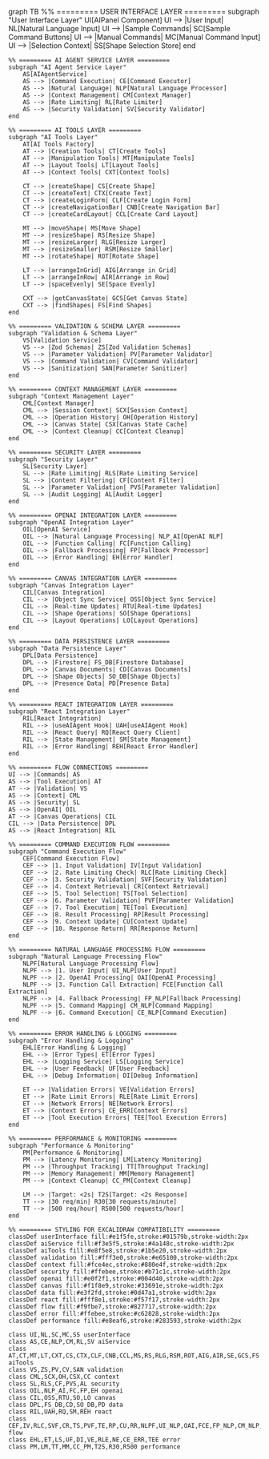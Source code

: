 graph TB
%% ========= USER INTERFACE LAYER =========
subgraph "User Interface Layer"
UI[AIPanel Component]
UI --> |User Input| NL[Natural Language Input]
UI --> |Sample Commands| SC[Sample Command Buttons]
UI --> |Manual Commands| MC[Manual Command Input]
UI --> |Selection Context| SS[Shape Selection Store]
end

    %% ========= AI AGENT SERVICE LAYER =========
    subgraph "AI Agent Service Layer"
        AS[AIAgentService]
        AS --> |Command Execution| CE[Command Executor]
        AS --> |Natural Language| NLP[Natural Language Processor]
        AS --> |Context Management| CM[Context Manager]
        AS --> |Rate Limiting| RL[Rate Limiter]
        AS --> |Security Validation| SV[Security Validator]
    end

    %% ========= AI TOOLS LAYER =========
    subgraph "AI Tools Layer"
        AT[AI Tools Factory]
        AT --> |Creation Tools| CT[Create Tools]
        AT --> |Manipulation Tools| MT[Manipulate Tools]
        AT --> |Layout Tools| LT[Layout Tools]
        AT --> |Context Tools| CXT[Context Tools]

        CT --> |createShape| CS[Create Shape]
        CT --> |createText| CTX[Create Text]
        CT --> |createLoginForm| CLF[Create Login Form]
        CT --> |createNavigationBar| CNB[Create Navigation Bar]
        CT --> |createCardLayout| CCL[Create Card Layout]

        MT --> |moveShape| MS[Move Shape]
        MT --> |resizeShape| RS[Resize Shape]
        MT --> |resizeLarger| RLG[Resize Larger]
        MT --> |resizeSmaller| RSM[Resize Smaller]
        MT --> |rotateShape| ROT[Rotate Shape]

        LT --> |arrangeInGrid| AIG[Arrange in Grid]
        LT --> |arrangeInRow| AIR[Arrange in Row]
        LT --> |spaceEvenly| SE[Space Evenly]

        CXT --> |getCanvasState| GCS[Get Canvas State]
        CXT --> |findShapes| FS[Find Shapes]
    end

    %% ========= VALIDATION & SCHEMA LAYER =========
    subgraph "Validation & Schema Layer"
        VS[Validation Service]
        VS --> |Zod Schemas| ZS[Zod Validation Schemas]
        VS --> |Parameter Validation| PV[Parameter Validator]
        VS --> |Command Validation| CV[Command Validator]
        VS --> |Sanitization| SAN[Parameter Sanitizer]
    end

    %% ========= CONTEXT MANAGEMENT LAYER =========
    subgraph "Context Management Layer"
        CML[Context Manager]
        CML --> |Session Context| SCX[Session Context]
        CML --> |Operation History| OH[Operation History]
        CML --> |Canvas State| CSX[Canvas State Cache]
        CML --> |Context Cleanup| CC[Context Cleanup]
    end

    %% ========= SECURITY LAYER =========
    subgraph "Security Layer"
        SL[Security Layer]
        SL --> |Rate Limiting| RLS[Rate Limiting Service]
        SL --> |Content Filtering| CF[Content Filter]
        SL --> |Parameter Validation| PVS[Parameter Validation]
        SL --> |Audit Logging| AL[Audit Logger]
    end

    %% ========= OPENAI INTEGRATION LAYER =========
    subgraph "OpenAI Integration Layer"
        OIL[OpenAI Service]
        OIL --> |Natural Language Processing| NLP_AI[OpenAI NLP]
        OIL --> |Function Calling| FC[Function Calling]
        OIL --> |Fallback Processing| FP[Fallback Processor]
        OIL --> |Error Handling| EH[Error Handler]
    end

    %% ========= CANVAS INTEGRATION LAYER =========
    subgraph "Canvas Integration Layer"
        CIL[Canvas Integration]
        CIL --> |Object Sync Service| OSS[Object Sync Service]
        CIL --> |Real-time Updates| RTU[Real-time Updates]
        CIL --> |Shape Operations| SO[Shape Operations]
        CIL --> |Layout Operations| LO[Layout Operations]
    end

    %% ========= DATA PERSISTENCE LAYER =========
    subgraph "Data Persistence Layer"
        DPL[Data Persistence]
        DPL --> |Firestore| FS_DB[Firestore Database]
        DPL --> |Canvas Documents| CD[Canvas Documents]
        DPL --> |Shape Objects| SO_DB[Shape Objects]
        DPL --> |Presence Data| PD[Presence Data]
    end

    %% ========= REACT INTEGRATION LAYER =========
    subgraph "React Integration Layer"
        RIL[React Integration]
        RIL --> |useAIAgent Hook| UAH[useAIAgent Hook]
        RIL --> |React Query| RQ[React Query Client]
        RIL --> |State Management| SM[State Management]
        RIL --> |Error Handling| REH[React Error Handler]
    end

    %% ========= FLOW CONNECTIONS =========
    UI --> |Commands| AS
    AS --> |Tool Execution| AT
    AT --> |Validation| VS
    AS --> |Context| CML
    AS --> |Security| SL
    AS --> |OpenAI| OIL
    AT --> |Canvas Operations| CIL
    CIL --> |Data Persistence| DPL
    AS --> |React Integration| RIL

    %% ========= COMMAND EXECUTION FLOW =========
    subgraph "Command Execution Flow"
        CEF[Command Execution Flow]
        CEF --> |1. Input Validation| IV[Input Validation]
        CEF --> |2. Rate Limiting Check| RLC[Rate Limiting Check]
        CEF --> |3. Security Validation| SVF[Security Validation]
        CEF --> |4. Context Retrieval| CR[Context Retrieval]
        CEF --> |5. Tool Selection| TS[Tool Selection]
        CEF --> |6. Parameter Validation| PVF[Parameter Validation]
        CEF --> |7. Tool Execution| TE[Tool Execution]
        CEF --> |8. Result Processing| RP[Result Processing]
        CEF --> |9. Context Update| CU[Context Update]
        CEF --> |10. Response Return| RR[Response Return]
    end

    %% ========= NATURAL LANGUAGE PROCESSING FLOW =========
    subgraph "Natural Language Processing Flow"
        NLPF[Natural Language Processing Flow]
        NLPF --> |1. User Input| UI_NLP[User Input]
        NLPF --> |2. OpenAI Processing| OAI[OpenAI Processing]
        NLPF --> |3. Function Call Extraction| FCE[Function Call Extraction]
        NLPF --> |4. Fallback Processing| FP_NLP[Fallback Processing]
        NLPF --> |5. Command Mapping| CM_NLP[Command Mapping]
        NLPF --> |6. Command Execution| CE_NLP[Command Execution]
    end

    %% ========= ERROR HANDLING & LOGGING =========
    subgraph "Error Handling & Logging"
        EHL[Error Handling & Logging]
        EHL --> |Error Types| ET[Error Types]
        EHL --> |Logging Service| LS[Logging Service]
        EHL --> |User Feedback| UF[User Feedback]
        EHL --> |Debug Information| DI[Debug Information]

        ET --> |Validation Errors| VE[Validation Errors]
        ET --> |Rate Limit Errors| RLE[Rate Limit Errors]
        ET --> |Network Errors| NE[Network Errors]
        ET --> |Context Errors| CE_ERR[Context Errors]
        ET --> |Tool Execution Errors| TEE[Tool Execution Errors]
    end

    %% ========= PERFORMANCE & MONITORING =========
    subgraph "Performance & Monitoring"
        PM[Performance & Monitoring]
        PM --> |Latency Monitoring| LM[Latency Monitoring]
        PM --> |Throughput Tracking| TT[Throughput Tracking]
        PM --> |Memory Management| MM[Memory Management]
        PM --> |Context Cleanup| CC_PM[Context Cleanup]

        LM --> |Target: <2s| T2S[Target: <2s Response]
        TT --> |30 req/min| R30[30 requests/minute]
        TT --> |500 req/hour| R500[500 requests/hour]
    end

    %% ========= STYLING FOR EXCALIDRAW COMPATIBILITY =========
    classDef userInterface fill:#e1f5fe,stroke:#01579b,stroke-width:2px
    classDef aiService fill:#f3e5f5,stroke:#4a148c,stroke-width:2px
    classDef aiTools fill:#e8f5e8,stroke:#1b5e20,stroke-width:2px
    classDef validation fill:#fff3e0,stroke:#e65100,stroke-width:2px
    classDef context fill:#fce4ec,stroke:#880e4f,stroke-width:2px
    classDef security fill:#ffebee,stroke:#b71c1c,stroke-width:2px
    classDef openai fill:#e0f2f1,stroke:#004d40,stroke-width:2px
    classDef canvas fill:#f1f8e9,stroke:#33691e,stroke-width:2px
    classDef data fill:#e3f2fd,stroke:#0d47a1,stroke-width:2px
    classDef react fill:#fff8e1,stroke:#f57f17,stroke-width:2px
    classDef flow fill:#f9fbe7,stroke:#827717,stroke-width:2px
    classDef error fill:#ffebee,stroke:#c62828,stroke-width:2px
    classDef performance fill:#e8eaf6,stroke:#283593,stroke-width:2px

    class UI,NL,SC,MC,SS userInterface
    class AS,CE,NLP,CM,RL,SV aiService
    class AT,CT,MT,LT,CXT,CS,CTX,CLF,CNB,CCL,MS,RS,RLG,RSM,ROT,AIG,AIR,SE,GCS,FS aiTools
    class VS,ZS,PV,CV,SAN validation
    class CML,SCX,OH,CSX,CC context
    class SL,RLS,CF,PVS,AL security
    class OIL,NLP_AI,FC,FP,EH openai
    class CIL,OSS,RTU,SO,LO canvas
    class DPL,FS_DB,CD,SO_DB,PD data
    class RIL,UAH,RQ,SM,REH react
    class CEF,IV,RLC,SVF,CR,TS,PVF,TE,RP,CU,RR,NLPF,UI_NLP,OAI,FCE,FP_NLP,CM_NLP,CE_NLP flow
    class EHL,ET,LS,UF,DI,VE,RLE,NE,CE_ERR,TEE error
    class PM,LM,TT,MM,CC_PM,T2S,R30,R500 performance
